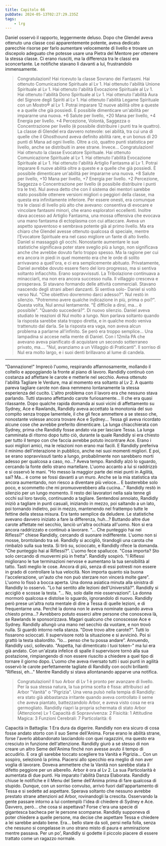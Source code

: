 ```yaml
---
title: Capitolo 66
pubDate: 2024-05-13T02:27:29.235Z
tags:
    - lrg
---
```


Daniel osservò il rapporto, leggermente deluso. Dopo che Glendel aveva ottenuto una classe così apparentemente potente, aveva dedicato parecchie risorse per farlo aumentare velocemente di livello e trovare un discepolo adeguato che potesse usare una Pietra del Mentore per ottenere la stessa classe.
Ci erano riusciti, ma la differenza tra le classi era sconcertante. Le notifiche stavano lì davanti a lui, frustrandolo immensamente.
> Congratulazioni! Hai ricevuto la classe Sovrano dei Fantasmi. Hai ottenuto Comunicazione Spirituale al Lv 1. Hai ottenuto l'abilità Unione Spirituale al Lv 1. Hai ottenuto l'abilità Evocazione Spirituale al Lv 1. Hai ottenuto l'abilità Dono Spirituale al Lv 1. Hai ottenuto l'abilità Aura del Signore degli Spiriti al Lv 1. Hai ottenuto l'abilità Legame Spirituale con un Mostro® al Lv 1. Potrai imparare 12 nuove abilità oltre a queste e a quelle che già possiedi. È possibile dimenticare un'abilità per impararne una nuova. +6 Salute per livello, +20 Mana per livello, +4 Energia per livello. +4 Percezione, Volontà, Saggezza o Concentrazione per livello (è possibile distribuire i punti tra le quattro).
La classe di Glendel era davvero notevole: sei abilità, tra cui una di quelle che il Ghosthound aveva definito abilità rare, e un bonus di 20 punti di Mana ad ogni livello. Oltre a ciò, quattro punti statistica per livello, anche se distribuiti in aree strane.
Invece...
> Congratulazioni! Hai ottenuto la classe Evocatore Spirituale. Hai ottenuto Comunicazione Spirituale al Lv 1. Hai ottenuto l'abilità Evocazione Spirituale al Lv 1. Hai ottenuto l'abilità Artiglio Fantasma al Lv 1. Potrai imparare 6 nuove abilità oltre a queste e a quelle che già possiedi. È possibile dimenticare un'abilità per impararne una nuova. +8 Salute per livello, +10 Mana per livello, +7 Energia per livello. +2 Percezione, Saggezza o Concentrazione per livello (è possibile distribuire i punti tra le tre).
Nul aveva detto che con il sistema dei mentori sarebbe stato possibile ottenere versioni migliori o peggiori della classe, ma questa era infinitamente inferiore. Per essere onesti, era comunque tra le classi di livello più alto che avevano: consentiva di evocare e vincolare fantasmi minori, che erano esploratori eccellenti. Inoltre dava accesso ad Artiglio Fantasma, una mossa offensiva che evocava una mano fantasma di ectoplasma con cui attaccare. Aveva un aspetto spaventoso e sembrava potente già al primo livello.
Ma era chiaro che Glendel avesse ottenuto qualcosa di speciale, mentre l’Evocatore Spirituale era nel caso migliore un fante di alto livello.
Daniel si massaggiò gli occhi. Nonostante aumentare le sue statistiche significava poter stare sveglio più a lungo, non significava anche che avrebbe dovuto farlo troppo spesso. Ma la ragione per cui era ancora in piedi in quel momento era che le orde di solito arrivavano a quell'ora, e ci era semplicemente abituato.
Privatamente, Daniel avrebbe dovuto essere fiero del loro progresso, ma si sentiva soltanto infiacchito. Erano sopravvissuti. La Tribolazione continuava a minacciarli, ma non era ancora successo nulla. Il villaggio cresceva e prosperava. Si stavano formando delle attività commerciali. Stavano nascendo degli strani alberi danzanti. Si sentiva solo-
Daniel si voltò verso Nul. "Che obiettivo dovremmo darci adesso?".
Nul restò in silenzio.
"Potremmo avere qualche indicazione in più, prima o poi?".
Questa volta, Nul annuì lentamente. "È difficile a dirsi, ma... è possibile".
"Quando succederà?".
Di nuovo silenzio. Daniel aveva studiato le reazioni di Nul molto a lungo. Non parlava soltanto quando la risposta sarebbe stata troppo diretta, e in qualche modo veniva trattenuto dal darla. Se la risposta era vaga, non aveva alcun problema a parlarne all'infinito. Se però era troppo semplice...
Una lampadina si accese nella mente di Daniel. Con i 12mila PA che avevano aveva pianificato di acquistare un secondo sotterraneo privato, ma....
"Nul, avanziamo a un Villaggio di Praticanti".
Il sorriso di Nul era molto largo, e i suoi denti brillavano al lume di candela.
****
"Dannazione!" Imprecò l'uomo, respirando affannosamente, mollando il coltello e appoggiando la fronte al piano di lavoro. Randidly continuò con costanza ad affettare le carote e metterle nel secchio. Aveva ottenuto l'abilità Tagliare le Verdure, ma al momento era soltanto al Lv 2. A quanto pareva tagliare carote non dava nemmeno lontanamente la stessa esperienza del cucito. L'altro problema con il lavoro era che nessuno stava parlando. Tutti stavano affettando carote furiosamente...
Il che era quasi rilassante. Dopo qualche rapida domanda ai suoi vicini di affettamento su Sydney, Ace e Rawlands, Randidly aveva accettato la monotonia del suo compito senza troppe lamentele, il che gli fece ammettere a se stesso che, nonostante volesse ancora trovare Ace e Sydney...
Tessa gli aveva ricordato alcune cose che avrebbe preferito dimenticare. La lunga chiacchierata con Sydney, prima che Randidly fosse andato via per lasciare Tessa. La lunga camminata di ritorno dopo tutto ciò, durante la quale Randidly si era chiesto per tutto il tempo con che faccia avrebbe potuto incontrare Ace.
Erano i suoi migliori amici, ma le relazioni non erano mai facili. E Randidly preferiva il minimo dell'interazione in pubblico, anche nei suoi momenti migliori. E poi, se erano sopravvissuti tanto a lungo, probabilmente non sarebbero morti adesso per qualcosa a caso, no...? Aveva tempo.
Randidly alzò lo sguardo, cercando la fonte dello strano martellare. L'uomo accanto a lui si raddrizzò e si osservò le mani. "Ho messo la maggior parte dei miei punti in Agilità, sai? Ma... è come se fossi davanti a un muro. Anche se la mia statistica sta ancora aumentando, non riesco a diventare più veloce... E basterebbe solo poco, e scommetto che mi promuoverebbero alla cucina..."
Randidly restò in silenzio per un lungo momento. Il resto dei lavoratori nella sala tenne gli occhi sul loro tavolo, continuando a tagliare. Sentendosi annoiato, Randidly iniziò a tagliare in punti casuali, iniziando in mezzo, poi saltando a un lato, poi tornando indietro, poi in mezzo, mantenendo nel frattempo tutte le fettine della stessa misura.
Era tanto semplice da deludere. Le statistiche avevano davvero iniziato a fare la differenza, huh...?
Buttando altre due carote affettate nel secchio, lanciò un'altra occhiata all'uomo. Non si era ancora raddrizzato e continuò a lavorare.
"... Che punteggio hai nei Riflessi?" chiese Randidly, cercando di suonare indifferente.
L'uomo non si mosse, brontolando tra sé.
Randidly si accigliò, tirandogli una carota che rimbalzò sulla sua testa. Si tirò su, scioccato, e Randidly rifece la domanda.
"Che punteggio hai ai Riflessi?".
L'uomo fece spallucce. "Cosa importa? Sto solo cercando di muovermi più in fretta".
Randidly sospirò. "I Riflessi migliorano le tue terminazioni nervose e aumentano la tua sensibilità al tatto. Tasti meglio le cose. Ancora di più, senza di essi potresti non essere in grado di controllare la tua velocità. Non importa quanto sia buona l'accelerazione, un'auto che non può sterzare non vincerà molte gare".
L'uomo lo fissò a bocca aperta.
Una donna asiatica minuta alla sinistra di Randidly lo osservò. "Lo hai sentito alle lezioni dell'Università?".
Randidly si accigliò e scosse la testa. "... No, solo dalle mie osservazioni".
La donna mormorò qualcosa e distolse lo sguardo, ignorandolo di nuovo. Randidly però prese un'altra nota mentale di dire a Tessa di quelle lezioni, e di frequentarne una. Perché la donna non le aveva nominate quando aveva chiesto prima...? Avrebbero potuto esserci altre persone che conosceva là, se Rawlands le sponsorizzava. Magari qualcuno che conoscesse Ace e Sydney.
Randidly allungò una mano nel secchio da vuotare, e non trovò nulla. Si guardò intorno nella stanza. "Dove trovo altre carote?".
Tutti lo fissarono scioccati. Il supervisore notò la situazione e si avvicinò. Poi si grattò la testa sbalordito. "Io... penso che tu possa andare”.
Annuendo, Randidly uscì, sollevato.
"Aspetta, hai dimenticato i tuoi token-" ma lui era già andato. Con un'alzata infelice di spalle il supervisore tornò alla sua postazione, rimpiangendo di non essere riuscito a chiedere a quel tipo di tornare il giorno dopo.
L'uomo che aveva riversato tutti i suoi punti in agilità osservò le carote perfettamente tagliate di Randidly con occhi brillanti: "Riflessi, eh..."
Mentre Randidly si stava allontanando apparve una notifica.
> Congratulazioni! Il tuo Arbor di Lv 1 è pronto per avanzare di livello. Per la sua stessa natura, la tua prima scelta è fissa: attribuisci ad Arbor "Vanità" o "Pigrizia".
Una vena pulsò nella tempia di Randidly: era stato già abbastanza irritante quando aveva controllato il seme che aveva piantato, battezzandolo Arbor, e aveva visto cosa ne era germogliato. Randidly riaprì la propria schermata di stato
Arbor (Attenzione)
Lv 1
Capacità di Sopravvivenza: 2
Fisicità: 1
Attitudine Magica: 3
Funzioni Cerebrali: 7
Particolarità: 6

Capacità in Battaglia: 1
Era dura da digerire. Randidly non era sicuro di cosa fosse andato storto con il suo Seme dell'Anima. Forse erano le abilità strane, forse l'averlo abbandonato lasciandolo con quei ragazzini, ma questo era cresciuto in funzione dell'attenzione.
Randidly giurò a sé stesso di non creare un altro Seme dell'Anima finché non avesse avuto il tempo di accudirlo.
E ora gli sarebbe toccato scegliere tra Vanità e Pigrizia...
Con un sospiro, selezionò la prima. Piacersi allo specchio era meglio di non aver voglia di lavorare. Doveva ammettere che la Vanità non sarebbe stata il difetto peggiore per un alberello.
Arbor è ora al Lv 2. La sua Particolarità è aumentata di due punti. Ha imparato l'abilità Danza Elaborata.
Randidly chiuse le notifiche e il Menu del Seme dell'Anima prima di fare qualcosa di stupido. Dunque, con un sorriso convulso, arrivò fuori dall'appartamento di Tessa e si sedette ad aspettare. Sperava soltanto che nessuno avrebbe prestato strane attenzioni ad Arbor, rovinandogli la crescita.
Osservando la gente passare intorno a lui contemplò l'idea di chiedere di Sydney e Ace. Davvero, però... che cosa si aspettava? Forse c'era una specie di gigantesca bacheca per le persone scomparse.
Randidly supponeva di poter chiedere a quelle persone, ma decise che aspettare Tessa e chiedere a lei sarebbe andato bene. Era... bello stare da soli, persi nella folla, senza che nessuno si congelasse in uno strano misto di paura e ammirazione mentre passava.
Per un po', Randidly si godette il piccolo piacere di essere trattato come un ragazzo normale.
